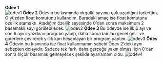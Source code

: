 **Ödev 1**<br>
![odev1](https://user-images.githubusercontent.com/36930580/37610192-06666540-2bb0-11e8-9d36-2e130d86d8fc.png)
**Ödev 2**
Ödevin bu kısmında virgüllü sayının çok uzadığını farkettim. O yüzden float komutunu kullandım. Buradaki amaç ise float komutuna özellik atamaktı. Atadığım özellik sayesinde 0'dan sonra maksimum 2 basamaklı sayı görülebilecek.
![odev2](https://user-images.githubusercontent.com/36930580/37610193-06898188-2bb0-11e8-81ed-5c5bf1dcf136.png)
**Ödev 3**
Bu ödevde ise ilk 6 ayı ve son 6 ayını yazdıran program yapıp, daha sonra bunları genel gelir ve giderlere çevirerek yıllık karı hesaplayan bir program yaptım.
![odev3](https://user-images.githubusercontent.com/36930580/37610194-06ad293a-2bb0-11e8-835a-9201fbdb4b5e.png)
**Ödev 4**
Ödevin bu kısmında ise float kullanmamın sebebi Ödev 2'deki aynı sebepten dolayıdır. Sadece tek fark, daha gerçeğe yakın olması için 0'dan sonra hiçbir basamak gelmeyecek şekilde ayarlamam oldu.
![odev4](https://user-images.githubusercontent.com/36930580/37610190-063fe5fa-2bb0-11e8-9647-e5536c4386ee.png)

